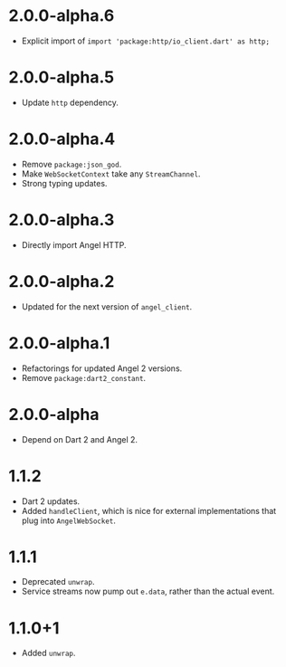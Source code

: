 # 2.0.0-alpha.6
* Explicit import of `import 'package:http/io_client.dart' as http;`

# 2.0.0-alpha.5
* Update `http` dependency.

# 2.0.0-alpha.4
* Remove `package:json_god`.
* Make `WebSocketContext` take any `StreamChannel`.
* Strong typing updates.

# 2.0.0-alpha.3
* Directly import Angel HTTP.

# 2.0.0-alpha.2
* Updated for the next version of `angel_client`.

# 2.0.0-alpha.1
* Refactorings for updated Angel 2 versions.
* Remove `package:dart2_constant`.

# 2.0.0-alpha
* Depend on Dart 2 and Angel 2.

# 1.1.2
* Dart 2 updates.
* Added `handleClient`, which is nice for external implementations
that plug into `AngelWebSocket`.

# 1.1.1
* Deprecated `unwrap`.
* Service streams now pump out `e.data`, rather than the actual event.

# 1.1.0+1
* Added `unwrap`.